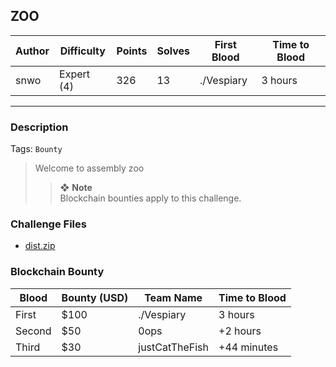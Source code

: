 ## ZOO

| Author | Difficulty | Points | Solves | First Blood | Time to Blood |
| ------ | ---------- | ------ | ------ | ----------- | ------------- |
| snwo   | Expert (4) | 326    | 13     | ./Vespiary  | 3 hours       |

---

### Description

Tags: `Bounty`

<blockquote>

Welcome to assembly zoo

> ❖ **Note**  
> Blockchain bounties apply to this challenge.

<!-- <details closed>
<summary><b>Hint(s)</b>:</summary>

1. Hint 1
2. Hint 2

</details> -->
</blockquote>

### Challenge Files

- [dist.zip](dist)

### Blockchain Bounty

| Blood  | Bounty (USD) | Team Name      | Time to Blood |
| ------ | ------------ | -------------- | ------------- |
| First  | $100         | ./Vespiary     | 3 hours       |
| Second | $50          | 0ops           | +2 hours      |
| Third  | $30          | justCatTheFish | +44 minutes   |
